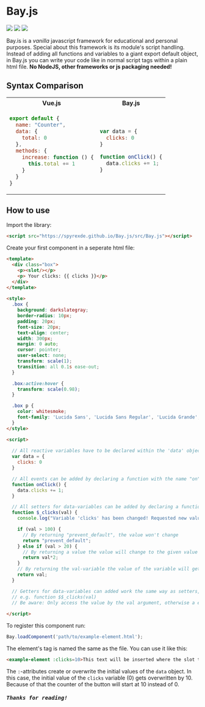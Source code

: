 # Bay.js
![](https://img.shields.io/badge/HTML-red?style=for-the-badge&logo=html5&logoColor=white) ![](https://img.shields.io/badge/CSS-blue?&style=for-the-badge&logo=css3&logoColor=white) ![](https://img.shields.io/badge/Vanilla&nbsp;JavaScript-323330?style=for-the-badge&logo=javascript&logoColor=F7DF1E)

Bay.is is a *vanilla* javascript framework for educational and personal purposes.
Special about this framework is its module's script handling. Instead of adding all functions and variables to a giant export default object, in Bay.js you can write your code like in normal script tags within a plain html file. **No NodeJS, other frameworks or js packaging needed!**

## Syntax Comparison
<table align="center">
  <tr>
    <th>Vue.js</th>
    <th>Bay.js</th>
  </tr>
  <tr>
    <td>

```js
export default {
  name: "Counter",
  data: {
    total: 0
  },
  methods: {
    increase: function () {
      this.total += 1
    }
  }
}
```

</td>

<td>

```js
var data = {
  clicks: 0
}

function onClick() {
  data.clicks += 1;
}
```

</td>
  </tr>
</table>

## How to use

Import the library:
```html
<script src="https://spyrexde.github.io/Bay.js/src/Bay.js"></script>
```

Create your first component in a seperate html file:
```html
<template>
  <div class="box">
    <p><slot/></p>
    <p> Your clicks: {{ clicks }}</p>
  </div>
</template>
  
<style>
  .box {
    background: darkslategray;
    border-radius: 10px;
    padding: 20px;
    font-size: 20px;
    text-align: center;
    width: 300px;
    margin: 0 auto;
    cursor: pointer;
    user-select: none;
    transform: scale(1);
    transition: all 0.1s ease-out;
  }

  .box:active:hover {
    transform: scale(0.98);
  }

  .box p {
    color: whitesmoke;
    font-family: 'Lucida Sans', 'Lucida Sans Regular', 'Lucida Grande', 'Lucida Sans Unicode', Geneva, Verdana, sans-serif;
  }
</style>

<script>
  
  // All reactive variables have to be declared within the 'data' object
  var data = {
    clicks: 0
  }

  // All events can be added by declaring a function with the name "on" + event name (case-insensitive)
  function onClick() {
    data.clicks += 1;
  }

  // All setters for data-variables can be added by declaring a function with the name "$_" + variable name (case-sensitive)
  function $_clicks(val) {
    console.log("Variable 'clicks' has been changed! Requested new value: " + val)

    if (val > 100) {
      // By returning "prevent_default", the value won't change
      return "prevent_default";
    } else if (val > 20) {
      // By returning a value the value will change to the given value
      return val*2;             
    }
    // By returning the val-variable the value of the variable will get updated to the new value
    return val;
  }

  // Getters for data-variables can added work the same way as setters, but use a different function naming: "$$_" + variable name (case-sensitive)
  // e.g. function $$_clicks(val)
  // Be aware: Only access the value by the val argument, otherwise a endless loop will be created.
  
</script>
```
To register this component run:
```js
Bay.loadComponent('path/to/example-element.html');
```

The element's tag is named the same as the file. You can use it like this:
```html
<example-element :clicks=10>This text will be inserted where the slot tag in the template was placed.</example-element>
```
The `:`-attributes create or overwrite the initial values of the `data` object. In this case, the initial value of the `clicks` variable (0) gets overwritten by 10. Because of that the counter of the button will start at 10 instead of 0.

<h5><samp>Thanks for reading!</samp></h5>
